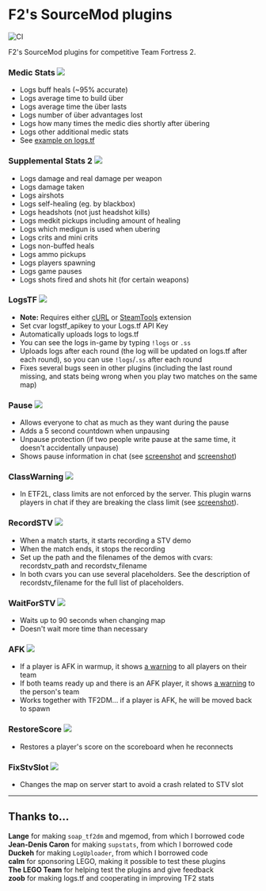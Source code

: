 # F2's SourceMod plugins
![CI](https://github.com/F2/F2s-sourcemod-plugins/workflows/CI/badge.svg)

F2's SourceMod plugins for competitive Team Fortress 2.

### Medic Stats <a href="http://sourcemod.krus.dk/medicstats.zip"><img src="https://img.shields.io/badge/-download-informational" /></a>
- Logs buff heals (~95% accurate)
- Logs average time to build über
- Logs average time the über lasts
- Logs number of über advantages lost
- Logs how many times the medic dies shortly after übering
- Logs other additional medic stats
- See [example on logs.tf](http://logs.tf/154545)

### Supplemental Stats 2 <a href="http://sourcemod.krus.dk/supstats2.zip"><img src="https://img.shields.io/badge/-download-informational" /></a>
- Logs damage and real damage per weapon
- Logs damage taken
- Logs airshots
- Logs self-healing (eg. by blackbox)
- Logs headshots (not just headshot kills)
- Logs medkit pickups including amount of healing
- Logs which medigun is used when ubering
- Logs crits and mini crits
- Logs non-buffed heals
- Logs ammo pickups
- Logs players spawning
- Logs game pauses
- Logs shots fired and shots hit (for certain weapons)

### LogsTF <a href="http://sourcemod.krus.dk/logstf.zip"><img src="https://img.shields.io/badge/-download-informational" /></a>
- **Note:** Requires either [cURL](https://code.google.com/archive/p/sourcemod-curl-extension/downloads) or [SteamTools](https://forums.alliedmods.net/showthread.php?t=170630) extension
- Set cvar logstf_apikey to your Logs.tf API Key
- Automatically uploads logs to logs.tf
- You can see the logs in-game by typing `!logs` or `.ss`
- Uploads logs after each round (the log will be updated on logs.tf after each round), so you can use `!logs`/`.ss` after each round
- Fixes several bugs seen in other plugins (including the last round missing, and stats being wrong when you play two matches on the same map)

### Pause <a href="http://sourcemod.krus.dk/pause.zip"><img src="https://img.shields.io/badge/-download-informational" /></a>
- Allows everyone to chat as much as they want during the pause
- Adds a 5 second countdown when unpausing
- Unpause protection (if two people write pause at the same time, it doesn't accidentally unpause)
- Shows pause information in chat (see [screenshot](http://sourcemod.krus.dk/pause.jpg) and [screenshot](http://sourcemod.krus.dk/pause-time.jpg))

### ClassWarning <a href="http://sourcemod.krus.dk/classwarning.zip"><img src="https://img.shields.io/badge/-download-informational" /></a>
- In ETF2L, class limits are not enforced by the server. This plugin warns players in chat if they are breaking the class limit (see [screenshot](http://sourcemod.krus.dk/classwarning.jpg)).

### RecordSTV <a href="http://sourcemod.krus.dk/recordstv.zip"><img src="https://img.shields.io/badge/-download-informational" /></a>
- When a match starts, it starts recording a STV demo
- When the match ends, it stops the recording
- Set up the path and the filenames of the demos with cvars: recordstv_path and recordstv_filename
- In both cvars you can use several placeholders. See the description of recordstv_filename for the full list of placeholders.

### WaitForSTV <a href="http://sourcemod.krus.dk/waitforstv.zip"><img src="https://img.shields.io/badge/-download-informational" /></a>
- Waits up to 90 seconds when changing map
- Doesn't wait more time than necessary

### AFK <a href="http://sourcemod.krus.dk/afk.zip"><img src="https://img.shields.io/badge/-download-informational" /></a>
- If a player is AFK in warmup, it shows [a warning](http://sourcemod.krus.dk/afk-1.jpg) to all players on their team
- If both teams ready up and there is an AFK player, it shows [a warning](http://sourcemod.krus.dk/afk-2.jpg) to the person's team
- Works together with TF2DM... if a player is AFK, he will be moved back to spawn

### RestoreScore <a href="http://sourcemod.krus.dk/restorescore.zip"><img src="https://img.shields.io/badge/-download-informational" /></a>
- Restores a player's score on the scoreboard when he reconnects

### FixStvSlot <a href="http://sourcemod.krus.dk/fixstvslot.zip"><img src="https://img.shields.io/badge/-download-informational" /></a>
- Changes the map on server start to avoid a crash related to STV slot

------

## Thanks to...
**Lange** for making `soap_tf2dm` and mgemod, from which I borrowed code\
**Jean-Denis Caron** for making `supstats`, from which I borrowed code\
**Duckeh** for making `LogUploader`, from which I borrowed code\
**calm** for sponsoring LEGO, making it possible to test these plugins\
**The LEGO Team** for helping test the plugins and give feedback\
**zoob** for making logs.tf and cooperating in improving TF2 stats

